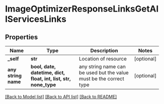 # ImageOptimizerResponseLinksGetAllServicesLinks


## Properties
Name | Type | Description | Notes
------------ | ------------- | ------------- | -------------
**_self** | **str** | Location of resource | [optional] 
**any string name** | **bool, date, datetime, dict, float, int, list, str, none_type** | any string name can be used but the value must be the correct type | [optional]

[[Back to Model list]](../README.md#documentation-for-models) [[Back to API list]](../README.md#documentation-for-api-endpoints) [[Back to README]](../README.md)



